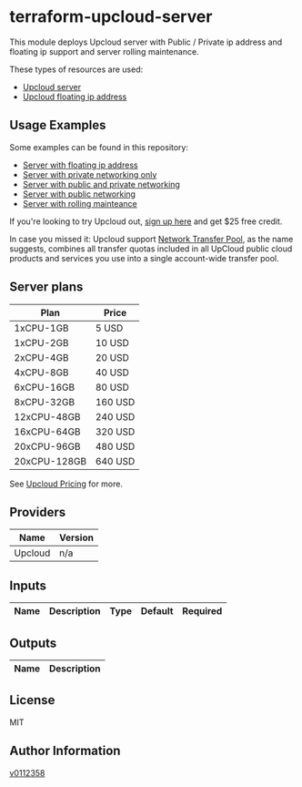 # terraform-upcloud-server
This module deploys Upcloud server with Public / Private ip address and floating ip support and server rolling maintenance.

These types of resources are used:
* [Upcloud server](https://registry.terraform.io/providers/UpCloudLtd/upcloud/latest/docs/resources/server)
* [Upcloud floating ip address](https://registry.terraform.io/providers/UpCloudLtd/upcloud/latest/docs/resources/floating_ip_address)

## Usage Examples
Some examples can be found in this repository:
* [Server with floating ip address](https://github.com/v0112358/terraform-upcloud-server/tree/master/examples/server-with-floating-ip-address)
* [Server with private networking only](https://github.com/v0112358/terraform-upcloud-server/tree/master/examples/server-with-private-networking-only)
* [Server with public and private networking](https://github.com/v0112358/terraform-upcloud-server/tree/master/examples/server-with-public-and-private-networking)
* [Server with public networking](https://github.com/v0112358/terraform-upcloud-server/tree/master/examples/server-with-public-networking)
* [Server with rolling mainteance](https://github.com/v0112358/terraform-upcloud-server/tree/master/examples/server-with-rolling-maintenance)

If you're looking to try Upcloud out, [sign up here](https://upcloud.com/signup/?promo=ZH2242)
and get $25 free credit.

In case you missed it: Upcloud support [Network Transfer Pool](https://upcloud.com/blog/network-transfer-pool/), as the name suggests, combines all transfer quotas included in all UpCloud public cloud products and services you use into a single account-wide transfer pool.

## Server plans

| Plan        | Price   |
| ----------- | ------- |
| 1xCPU-1GB   | 5 USD   |
| 1xCPU-2GB   | 10 USD  |
| 2xCPU-4GB   | 20 USD  |
| 4xCPU-8GB   | 40 USD  |
| 6xCPU-16GB  | 80 USD  |
| 8xCPU-32GB  | 160 USD |
| 12xCPU-48GB | 240 USD |
| 16xCPU-64GB | 320 USD |
| 20xCPU-96GB | 480 USD |
| 20xCPU-128GB| 640 USD |

See [Upcloud Pricing](https://upcloud.com/pricing/) for more.

<!-- BEGINNING OF PRE-COMMIT-TERRAFORM DOCS HOOK -->
## Providers

| Name | Version |
|------|---------|
| Upcloud | n/a |

## Inputs

| Name | Description | Type | Default | Required |
|------|-------------|------|---------|:-----:|


## Outputs

| Name | Description |
|------|-------------|

<!-- END OF PRE-COMMIT-TERRAFORM DOCS HOOK -->

## License
MIT 

## Author Information

[v0112358](https://github.com/v0112358/)

